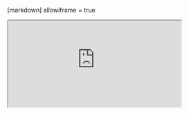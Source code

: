 [markdown]
  allowiframe = true
<iframe src="https://gist.github.com/phortonssf/61b06dac07a80c4aa0d35a6aaf342d0c.js"  height="200px" width="400px"> </iframe>
